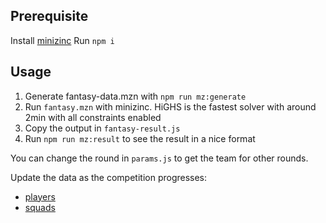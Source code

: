 ## Prerequisite

Install [minizinc](https://www.minizinc.org)
Run `npm i`

## Usage

1. Generate fantasy-data.mzn with `npm run mz:generate`
2. Run `fantasy.mzn` with minizinc. HiGHS is the fastest solver with around 2min with all constraints enabled
3. Copy the output in `fantasy-result.js`
4. Run `npm run mz:result` to see the result in a nice format

You can change the round in `params.js` to get the team for other rounds.

Update the data as the competition progresses:

- [players](https://fantasy.rugbyworldcup.com/json/fantasy/players.json)
- [squads](https://fantasy.rugbyworldcup.com/json/fantasy/squads.json)
